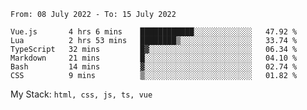 <!--START_SECTION:waka-->

```text
From: 08 July 2022 - To: 15 July 2022

Vue.js       4 hrs 6 mins    ████████████░░░░░░░░░░░░░   47.92 %
Lua          2 hrs 53 mins   ████████▒░░░░░░░░░░░░░░░░   33.74 %
TypeScript   32 mins         █▓░░░░░░░░░░░░░░░░░░░░░░░   06.34 %
Markdown     21 mins         █░░░░░░░░░░░░░░░░░░░░░░░░   04.10 %
Bash         14 mins         ▓░░░░░░░░░░░░░░░░░░░░░░░░   02.74 %
CSS          9 mins          ▒░░░░░░░░░░░░░░░░░░░░░░░░   01.82 %
```

<!--END_SECTION:waka-->
My Stack: `html, css, js, ts, vue`

